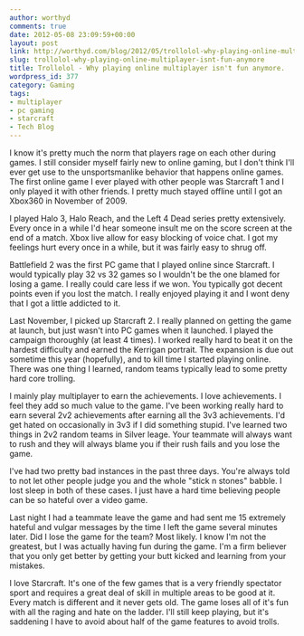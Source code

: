 ```yaml
---
author: worthyd
comments: true
date: 2012-05-08 23:09:59+00:00
layout: post
link: http://worthyd.com/blog/2012/05/trollolol-why-playing-online-multiplayer-isnt-fun-anymore/
slug: trollolol-why-playing-online-multiplayer-isnt-fun-anymore
title: Trollolol - Why playing online multiplayer isn't fun anymore.
wordpress_id: 377
category: Gaming
tags:
- multiplayer
- pc gaming
- starcraft
- Tech Blog
---
```


I know it's pretty much the norm that players rage on each other during games. I still consider myself fairly new to online gaming, but I don't think I'll ever get use to the unsportsmanlike behavior that happens online games.  The first online game I ever played with other people was Starcraft 1 and I only played it with other friends.  I pretty much stayed offline until I got an Xbox360 in November of 2009. 

I played Halo 3, Halo Reach, and the Left 4 Dead series pretty extensively.  Every once in a while I'd hear someone insult me on the score screen at the end of a match. Xbox live allow for easy blocking of voice chat.  I got my feelings hurt every once in a while, but it was fairly easy to shrug off.
<!-- more -->
Battlefield 2 was the first PC game that I played online since Starcraft.  I would typically play 32 vs 32 games so I wouldn't be the one blamed for losing a game. I really could care less if we won. You typically got decent points even if you lost the match.  I really enjoyed playing it and I wont deny that I got a little addicted to it.

Last November, I picked up Starcraft 2.  I really planned on getting the game at launch, but just wasn't into PC games when it launched.  I played the campaign thoroughly (at least 4 times).  I worked really hard to beat it on the hardest difficulty and earned the Kerrigan portrait.  The expansion is due out sometime this year (hopefully), and to kill time I started playing online.  There was one thing I learned, random teams typically lead to some pretty hard core trolling.

I mainly play multiplayer to earn the achievements.  I love achievements. I feel they add so much value to the game.   I've been working really hard to earn several 2v2 achievements after earning all the 3v3 achievements.  I'd get hated on occasionally in 3v3 if I did something stupid.  I've learned two things in  2v2 random teams in Silver leage.  Your teammate will always want to rush and they will always blame you if their rush fails and you lose the game.

I've had two pretty bad instances in the past three days.   You're always told to not let other people judge you and the whole "stick n stones" babble. I lost sleep in both of these cases. I just have a hard time believing people can be so hateful over a video game.

Last night I had a teammate leave the game and had sent me 15 extremely hateful and vulgar messages by the time I left the game several minutes later.  Did I lose the game for the team? Most likely. I know I'm not the greatest, but I was actually having fun during the game.  I'm a firm believer that you only get better by getting your butt kicked and learning from your mistakes.

I love Starcraft. It's one of the few games that is a very friendly spectator sport and requires a great deal of skill in multiple areas to be good at it.  Every match is different and it never gets old.  The game loses all of it's fun with all the raging and hate on the ladder.  I'll still keep playing, but it's saddening I have to avoid about half of the game features to avoid trolls.
